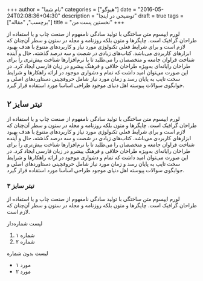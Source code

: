 +++
author = "نام شما"
categories = ["هیوگو"]
date = "2016-05-24T02:08:36+04:30"
description = "توضیحی در اینجا"
draft = true
tags = ["برچسب", "مقاله"]
title = "نخستین پست من"
+++

لورم ایپسوم متن ساختگی با تولید سادگی نامفهوم از صنعت چاپ و با استفاده از طراحان گرافیک است. چاپگرها و متون بلکه روزنامه و مجله در ستون و سطر آن‌چنان که لازم است و برای شرایط فعلی تکنولوژی مورد نیاز و کاربردهای متنوع با هدف بهبود ابزارهای کاربردی می‌باشد. کتاب‌های زیادی در شصت و سه درصد گذشته، حال و آینده شناخت فراوان جامعه و متخصصان را می‌طلبد تا با نرم‌افزارها شناخت بیش‌تری را برای طراحان رایانه‌ای به‌ویژه طراحان خلاقی و فرهنگ پیشرو در زبان فارسی ایجاد کرد. در این صورت می‌توان امید داشت که تمام و دشواری موجود در ارائه راهکارها و شرایط سخت تایپ به پایان رسد و زمان مورد نیاز شامل حروفچینی دستاوردهای اصلی و جوابگوی سوالات پیوسته اهل دنیای موجود طراحی اساسا مورد استفاده قرار گیرد.

<!--more-->

## تیتر سایز ۲

لورم ایپسوم متن ساختگی با تولید سادگی نامفهوم از صنعت چاپ و با استفاده از طراحان گرافیک است. چاپگرها و متون بلکه روزنامه و مجله در ستون و سطر آن‌چنان که لازم است و برای شرایط فعلی تکنولوژی مورد نیاز و کاربردهای متنوع با هدف بهبود ابزارهای کاربردی می‌باشد. کتاب‌های زیادی در شصت و سه درصد گذشته، حال و آینده شناخت فراوان جامعه و متخصصان را می‌طلبد تا با نرم‌افزارها شناخت بیش‌تری را برای طراحان رایانه‌ای به‌ویژه طراحان خلاقی و فرهنگ پیشرو در زبان فارسی ایجاد کرد. در این صورت می‌توان امید داشت که تمام و دشواری موجود در ارائه راهکارها و شرایط سخت تایپ به پایان رسد و زمان مورد نیاز شامل حروفچینی دستاوردهای اصلی و جوابگوی سوالات پیوسته اهل دنیای موجود طراحی اساسا مورد استفاده قرار گیرد.

### تیتر سایز ۳

لورم ایپسوم متن ساختگی با تولید سادگی نامفهوم از صنعت چاپ و با استفاده از طراحان گرافیک است. چاپگرها و متون بلکه روزنامه و مجله در ستون و سطر آن‌چنان که لازم است.

لیست شماره‌دار

1. شماره ۱
2. شماره ۲

لیست بدون شماره

* مورد ۱
* مورد ۲
